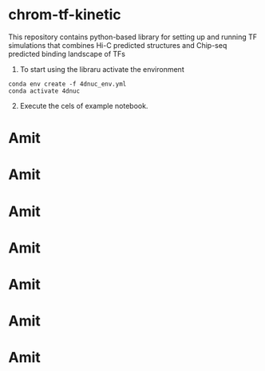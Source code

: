 # chrom-tf-kinetic

This repository contains python-based library for setting up and running TF simulations that combines Hi-C predicted structures and Chip-seq predicted binding landscape of TFs


1. To start using the libraru activate the environment

```
conda env create -f 4dnuc_env.yml
conda activate 4dnuc
```

2. Execute the cels of example notebook. 
# Amit
# Amit
# Amit
# Amit
# Amit
# Amit
# Amit
